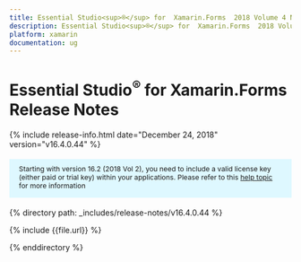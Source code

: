 ```yaml
---
title: Essential Studio<sup>®</sup> for  Xamarin.Forms  2018 Volume 4 Nuget package  Release Notes  
description: Essential Studio<sup>®</sup> for  Xamarin.Forms  2018 Volume 4 Nuget package  Release Notes  
platform: xamarin
documentation: ug
---
```


# Essential Studio<sup>®</sup> for  Xamarin.Forms  Release Notes  

{% include release-info.html date="December 24, 2018"   version="v16.4.0.44" %} 

<style>
#license {
    font-size: .88em!important;
margin-top: 1.5em;     margin-bottom: 1.5em;
    background-color: #def8ff;
    padding: 10px 17px 14px;
}
</style>

<div id="license">
Starting with version 16.2 (2018 Vol 2), you need to include a valid license key (either paid or trial key) within your applications. 
Please refer to this <a href="/common/essential-studio/licensing/license-key">help topic</a> for more information 
</div>


{% directory path: _includes/release-notes/v16.4.0.44 %}

{% include {{file.url}} %}

{% enddirectory %}